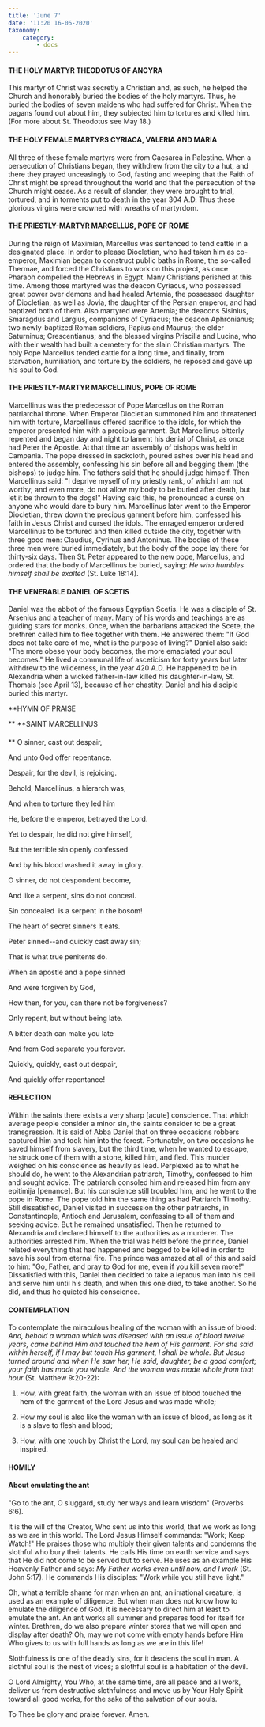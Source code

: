 ```yaml
---
title: 'June 7'
date: '11:20 16-06-2020'
taxonomy:
    category:
        - docs
---
```


#### THE HOLY MARTYR THEODOTUS OF ANCYRA

This martyr of Christ was secretly a Christian and, as such, he helped the Church and honorably buried the bodies of the holy martyrs. Thus, he buried the bodies of seven maidens who had suffered for Christ. When the pagans found out about him, they subjected him to tortures and killed him. (For more about St. Theodotus see May 18.)

#### THE HOLY FEMALE MARTYRS CYRIACA, VALERIA AND MARIA

All three of these female martyrs were from Caesarea in Palestine. When a persecution of Christians began, they withdrew from the city to a hut, and there they prayed unceasingly to God, fasting and weeping that the Faith of Christ might be spread throughout the world and that the persecution of the Church might cease. As a result of slander, they were brought to trial, tortured, and in torments put to death in the year 304 A.D. Thus these glorious virgins were crowned with wreaths of martyrdom.

#### THE PRIESTLY-MARTYR MARCELLUS, POPE OF ROME

During the reign of Maximian, Marcellus was sentenced to tend cattle in a designated place. In order to please Diocletian, who had taken him as co-emperor, Maximian began to construct public baths in Rome, the so-called Thermae, and forced the Christians to work on this project, as once Pharaoh compelled the Hebrews in Egypt. Many Christians perished at this time. Among those martyred was the deacon Cyriacus, who possessed great power over demons and had healed Artemia, the possessed daughter of Diocletian, as well as Jovia, the daughter of the Persian emperor, and had baptized both of them. Also martyred were Artemia; the deacons Sisinius, Smaragdus and Largius, companions of Cyriacus; the deacon Aphronianus; two newly-baptized Roman soldiers, Papius and Maurus; the elder Saturninus; Crescentianus; and the blessed virgins Priscilla and Lucina, who with their wealth had built a cemetery for the slain Christian martyrs. The holy Pope Marcellus tended cattle for a long time, and finally, from starvation, humiliation, and torture by the soldiers, he reposed and gave up his soul to God.

#### THE PRIESTLY-MARTYR MARCELLINUS, POPE OF ROME

Marcellinus was the predecessor of Pope Marcellus on the Roman patriarchal throne. When Emperor Diocletian summoned him and threatened him with torture, Marcellinus offered sacrifice to the idols, for which the emperor presented him with a precious garment. But Marcellinus bitterly repented and began day and night to lament his denial of Christ, as once had Peter the Apostle. At that time an assembly of bishops was held in Campania. The pope dressed in sackcloth, poured ashes over his head and entered the assembly, confessing his sin before all and begging them (the bishops) to judge him. The fathers said that he should judge himself. Then Marcellinus said: "I deprive myself of my priestly rank, of which I am not worthy; and even more, do not allow my body to be buried after death, but let it be thrown to the dogs!" Having said this, he pronounced a curse on anyone who would dare to bury him. Marcellinus later went to the Emperor Diocletian, threw down the precious garment before him, confessed his faith in Jesus Christ and cursed the idols. The enraged emperor ordered Marcellinus to be tortured and then killed outside the city, together with three good men: Claudius, Cyrinus and Antoninus. The bodies of these three men were buried immediately, but the body of the pope lay there for thirty-six days. Then St. Peter appeared to the new pope, Marcellus, and ordered that the body of Marcellinus be buried, saying: *He who humbles himself shall be exalted* (St. Luke 18:14).

#### THE VENERABLE DANIEL OF SCETIS

Daniel was the abbot of the famous Egyptian Scetis. He was a disciple of St. Arsenius and a teacher of many. Many of his words and teachings are as guiding stars for monks. Once, when the barbarians attacked the Scete, the brethren called him to flee together with them. He answered them: "If God does not take care of me, what is the purpose of living?" Daniel also said: "The more obese your body becomes, the more emaciated your soul becomes." He lived a communal life of asceticism for forty years but later withdrew to the wilderness, in the year 420 A.D. He happened to be in Alexandria when a wicked father-in-law killed his daughter-in-law, St. Thomais (see April 13), because of her chastity. Daniel and his disciple buried this martyr.


**HYMN OF PRAISE
 
**
**SAINT MARCELLINUS
####  
**
O sinner, cast out despair,
 

And unto God offer repentance.
 

Despair, for the devil, is rejoicing.


Behold, Marcellinus, a hierarch was,


And when to torture they led him
 

He, before the emperor, betrayed the Lord.
 

Yet to despair, he did not give himself,
 

But the terrible sin openly confessed
 

And by his blood washed it away in glory.
 

O sinner, do not despondent become,
 

And like a serpent, sins do not conceal.
 

Sin concealed  is a serpent in the bosom!
 

The heart of secret sinners it eats.
 

Peter sinned--and quickly cast away sin;
 

That is what true penitents do.
 

When an apostle and a pope sinned
 

And were forgiven by God,
 

How then, for you, can there not be forgiveness?
 

Only repent, but without being late.
 

A bitter death can make you late
 

And from God separate you forever.
 

Quickly, quickly, cast out despair,
 

And quickly offer repentance!
 

#### REFLECTION

Within the saints there exists a very sharp [acute] conscience. That which average people consider a minor sin, the saints consider to be a great transgression. It is said of Abba Daniel that on three occasions robbers captured him and took him into the forest. Fortunately, on two occasions he saved himself from slavery, but the third time, when he wanted to escape, he struck one of them with a stone, killed him, and fled. This murder weighed on his conscience as heavily as lead. Perplexed as to what he should do, he went to the Alexandrian patriarch, Timothy, confessed to him and sought advice. The patriarch consoled him and released him from any epitimija [penance]. But his conscience still troubled him, and he went to the pope in Rome. The pope told him the same thing as had Patriarch Timothy. Still dissatisfied, Daniel visited in succession the other patriarchs, in Constantinople, Antioch and Jerusalem, confessing to all of them and seeking advice. But he remained unsatisfied. Then he returned to Alexandria and declared himself to the authorities as a murderer. The authorities arrested him. When the trial was held before the prince, Daniel related everything that had happened and begged to be killed in order to save his soul from eternal fire. The prince was amazed at all of this and said to him: "Go, Father, and pray to God for me, even if you kill seven more!" Dissatisfied with this, Daniel then decided to take a leprous man into his cell and serve him until his death, and when this one died, to take another. So he did, and thus he quieted his conscience.


#### CONTEMPLATION


To contemplate the miraculous healing of the woman with an issue of blood: *And, behold a woman which was diseased with an issue of blood twelve years, came behind Him and touched the hem of His garment. For she said within herself, if I may but touch His garment, I shall be whole. But Jesus turned around and when He saw her, He said, daughter, be a good comfort; your faith has made you whole. And the woman was made whole from that hour* (St. Matthew 9:20-22):

1.  How, with great faith, the woman with an issue of blood touched the hem of the garment of the Lord Jesus and was made whole;

1.  How my soul is also like the woman with an issue of blood, as long as it is a slave to flesh and blood;

1.  How, with one touch by Christ the Lord, my soul can be healed and inspired.


#### HOMILY

#### About emulating the ant

"Go to the ant, O sluggard, study her ways and learn wisdom" (Proverbs 6:6).

It is the will of the Creator, Who sent us into this world, that we work as long as we are in this world. The Lord Jesus Himself commands: "Work; Keep Watch!" He praises those who multiply their given talents and condemns the slothful who bury their talents. He calls His time on earth service and says that He did not come to be served but to serve. He uses as an example His Heavenly Father and says: *My Father works even until now, and I work* (St. John 5:17). He commands His disciples: "Work while you still have light."

Oh, what a terrible shame for man when an ant, an irrational creature, is used as an example of diligence. But when man does not know how to emulate the diligence of God, it is necessary to direct him at least to emulate the ant. An ant works all summer and prepares food for itself for winter. Brethren, do we also prepare winter stores that we will open and display after death? Oh, may we not come with empty hands before Him Who gives to us with full hands as long as we are in this life!

Slothfulness is one of the deadly sins, for it deadens the soul in man. A slothful soul is the nest of vices; a slothful soul is a habitation of the devil.

O Lord Almighty, You Who, at the same time, are all peace and all work, deliver us from destructive slothfulness and move us by Your Holy Spirit toward all good works, for the sake of the salvation of our souls.

To Thee be glory and praise forever. Amen. 
